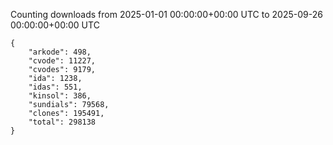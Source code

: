 
Counting downloads from 2025-01-01 00:00:00+00:00 UTC to 2025-09-26 00:00:00+00:00 UTC

```
{
    "arkode": 498,
    "cvode": 11227,
    "cvodes": 9179,
    "ida": 1238,
    "idas": 551,
    "kinsol": 386,
    "sundials": 79568,
    "clones": 195491,
    "total": 298138
}
```
